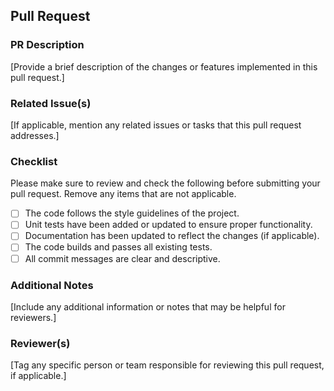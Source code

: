 ## Pull Request

### PR Description
[Provide a brief description of the changes or features implemented in this pull request.]

### Related Issue(s)
[If applicable, mention any related issues or tasks that this pull request addresses.]

### Checklist
Please make sure to review and check the following before submitting your pull request. Remove any items that are not applicable.

- [ ] The code follows the style guidelines of the project.
- [ ] Unit tests have been added or updated to ensure proper functionality.
- [ ] Documentation has been updated to reflect the changes (if applicable).
- [ ] The code builds and passes all existing tests.
- [ ] All commit messages are clear and descriptive.

### Additional Notes
[Include any additional information or notes that may be helpful for reviewers.]

### Reviewer(s)
[Tag any specific person or team responsible for reviewing this pull request, if applicable.]
